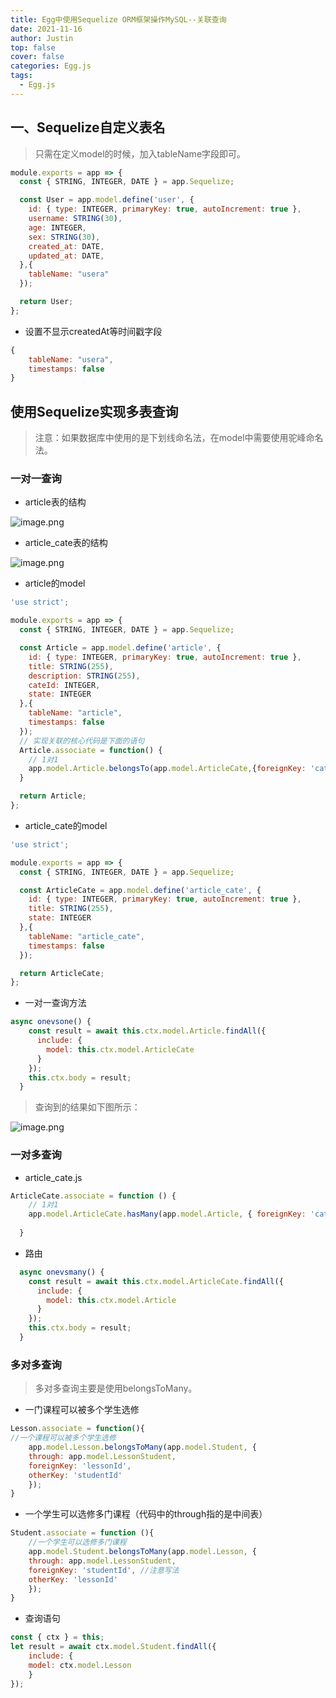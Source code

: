 ```yaml
---
title: Egg中使用Sequelize ORM框架操作MySQL--关联查询
date: 2021-11-16
author: Justin
top: false
cover: false
categories: Egg.js
tags:
  - Egg.js
---
```


## 一、Sequelize自定义表名
>只需在定义model的时候，加入tableName字段即可。

```js
module.exports = app => {
  const { STRING, INTEGER, DATE } = app.Sequelize;

  const User = app.model.define('user', {
    id: { type: INTEGER, primaryKey: true, autoIncrement: true },
    username: STRING(30),
    age: INTEGER,
    sex: STRING(30),
    created_at: DATE,
    updated_at: DATE,
  },{
    tableName: "usera"
  });

  return User;
};
```

* 设置不显示createdAt等时间戳字段

```js
{
    tableName: "usera",
    timestamps: false
}
```

## 使用Sequelize实现多表查询
>注意：如果数据库中使用的是下划线命名法，在model中需要使用驼峰命名法。

### 一对一查询

* article表的结构

![image.png](https://img-blog.csdnimg.cn/img_convert/08dbdc25a0082ec04a496d65db0aeb97.png)

* article_cate表的结构

![image.png](https://img-blog.csdnimg.cn/img_convert/6fe24d92b5e495a32c7d7885c2979e99.png)

* article的model

```js
'use strict';

module.exports = app => {
  const { STRING, INTEGER, DATE } = app.Sequelize;

  const Article = app.model.define('article', {
    id: { type: INTEGER, primaryKey: true, autoIncrement: true },
    title: STRING(255),
    description: STRING(255),
    cateId: INTEGER,
    state: INTEGER
  },{
    tableName: "article",
    timestamps: false
  });
  // 实现关联的核心代码是下面的语句
  Article.associate = function() {
    // 1对1
    app.model.Article.belongsTo(app.model.ArticleCate,{foreignKey: 'cateId'});
  }

  return Article;
};
```

* article_cate的model

```js
'use strict';

module.exports = app => {
  const { STRING, INTEGER, DATE } = app.Sequelize;

  const ArticleCate = app.model.define('article_cate', {
    id: { type: INTEGER, primaryKey: true, autoIncrement: true },
    title: STRING(255),
    state: INTEGER
  },{
    tableName: "article_cate",
    timestamps: false
  });

  return ArticleCate;
};
```

* 一对一查询方法

```js
async onevsone() {
    const result = await this.ctx.model.Article.findAll({
      include: {
        model: this.ctx.model.ArticleCate
      }
    });
    this.ctx.body = result;
  }
```

>查询到的结果如下图所示：


![image.png](https://img-blog.csdnimg.cn/img_convert/ad148cedc17a0f67e088a8290b718f26.png)

### 一对多查询

* article_cate.js

```js
ArticleCate.associate = function () {
    // 1对1
    app.model.ArticleCate.hasMany(app.model.Article, { foreignKey: 'cateId' });
    
  }
```

* 路由

```js
  async onevsmany() {
    const result = await this.ctx.model.ArticleCate.findAll({
      include: {
        model: this.ctx.model.Article
      }
    });
    this.ctx.body = result;
  }
```

### 多对多查询
>多对多查询主要是使用belongsToMany。

* 一门课程可以被多个学生选修

```js
Lesson.associate = function(){
//一个课程可以被多个学生选修
    app.model.Lesson.belongsToMany(app.model.Student, {
    through: app.model.LessonStudent,
    foreignKey: 'lessonId',
    otherKey: 'studentId'
    });
}
```

* 一个学生可以选修多门课程（代码中的through指的是中间表）

```js
Student.associate = function (){
    //一个学生可以选修多门课程
    app.model.Student.belongsToMany(app.model.Lesson, {
    through: app.model.LessonStudent,
    foreignKey: 'studentId', //注意写法
    otherKey: 'lessonId'
    });
}
```

* 查询语句

```js
const { ctx } = this;
let result = await ctx.model.Student.findAll({
    include: {
    model: ctx.model.Lesson
    }
});
```

